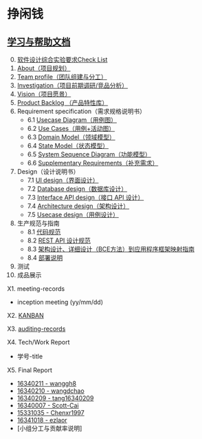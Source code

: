# 挣闲钱
## [学习与帮助文档](help/help.md)  



0. [软件设计综合实验要求Check List](project/check_list.md)
1. [About（项目规划）](project/about.md)
2. [Team profile（团队组建与分工）](project/team_profile.md)
3. [Investigation（项目前期调研/竞品分析）](project/investigation.md)
4. [Vision（项目愿景）](project/vision.md)
5. [Product Backlog （产品特性库）](project/product_baccklog.md)
6. Requirement specification（需求规格说明书）
    - 6.1 [Usecase Diagram（用例图）](Requirement/Usecase_Diagram.md)
    - 6.2 [Use Cases（用例+活动图）](Requirement/Use_Cases.md)
    - 6.3 [Domain Model（领域模型）](Requirement/Domain_Model.md)
    - 6.4 [State Model（状态模型）](Requirement/State_Model.md)
    - 6.5 [System Sequence Diagram（功能模型）](Requirement/System_Sequence_Diagram.md)
    - 6.6 [Supplementary Requirements（补充需求）](Requirement/Supplementary_Requirements.md)
7. Design（设计说明书）
    - 7.1 [UI design（界面设计）](design/UI.md)
    - 7.2 [Database design（数据库设计）](design/Database.md)
    - 7.3 [Interface API design（接口 API 设计）](design/API.md)
    - 7.4 [Architecture design（架构设计）](design/Architecture.md)
    - 7.5 [Usecase design（用例设计）](design/Usecase.md)
8. 生产规范与指南
    - 8.1 [代码规范](specification/code_style.md)
    - 8.2 [REST API 设计规范](specification/API_specification.md)
    - 8.3 [架构设计、详细设计（BCE方法）到应用程序框架映射指南](specification/BCE.md)
    - 8.4 [部署说明](specification/deploy.md)
9. 测试
10. 成品展示



X1. meeting-records  
  - inception meeting (yy/mm/dd)  

X2. [KANBAN](https://github.com/orgs/sysu-change/projects)  

X3. [auditing-records](record_documents/auditing_records.md)

X4. Tech/Work Report  
  - 学号-title  

X5. Final Report  
  - [16340211 - wanggh8](record_documents/16340211.md)
  - [16340210 - wangdchao](record_documents/16340210.md)
  - [16340209 - tang16340209](record_documents/16340209.md)
  - [16340007 - Scott-Cai](record_documents/16340007.md)
  - [15331035 - Chenxr1997](record_documents/15331035.md)
  - [16341018 - ezlaor](record_documents/16341018.md)
  - [小组分工与贡献率说明]
